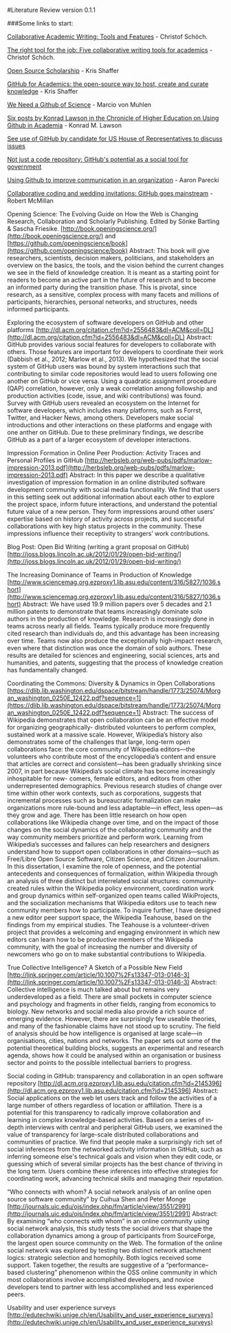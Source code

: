 #Literature Review
version 0.1.1

###Some links to start:

[Collaborative Academic Writing: Tools and Features](https://zenodo.org/record/8524?ln=en#.Uz7ela1dU2K) - Christof Schöch.

[The right tool for the job: Five collaborative writing tools for academics](http://blogs.lse.ac.uk/impactofsocialsciences/2014/04/04/five-collaborative-writing-tools-for-academics/) - Christof Schöch.

[Open Source Scholarship](http://www.hybridpedagogy.com/Journal/open-source-scholarship/) - Kris Shaffer

[GitHub for Academics: the open-source way to host, create and curate knowledge](http://blogs.lse.ac.uk/impactofsocialsciences/2013/06/04/github-for-academics/) - Kris Shaffer

[We Need a Github of Science](http://marciovm.com/i-want-a-github-of-science/) - Marcio von Muhlen

[Six posts by Konrad Lawson in the Chronicle of Higher Education on Using Github in Academia](http://chronicle.com/blogs/profhacker/tag/github101) - Konrad M. Lawson

[See use of GitHub by candidate for US House of Representatives to discuss issues](https://github.com/coleforcongress/issues) 

[Not just a code repository: GitHub's potential as a social tool for government](http://www.fiercegovernmentit.com/story/guest-opinion-not-just-code-repository-githubs-potential-social-tool-govern/2014-04-07)

[Using Github to improve communication in an organization](http://aaronparecki.com/articles/2013/02/28/2/using-github-to-improve-communication-in-an-organization) - Aaron Parecki

[Collaborative coding and wedding invitations: GitHub goes mainstream](http://www.wired.co.uk/news/archive/2013-09/02/github-mainstream) - Robert McMillan

Opening Science: The Evolving Guide on How the Web is Changing Research, Collaboration and Scholarly Publishing. Edited by Sönke Bartling & Sascha Friesike.
[http://book.openingscience.org/](http://book.openingscience.org/) and
[https://github.com/openingscience/book](https://github.com/openingscience/book)
Abstract: This book will give researchers, scientists, decision makers, politicians, and stakeholders an overview on the basics, the tools, and the vision behind the current changes we see in the field of knowledge creation. It is meant as a starting point for readers to become an active part in the future of research and to become an informed party during the transition phase. This is pivotal, since research, as a sensitive, complex process with many facets and millions of participants, hierarchies, personal networks, and structures, needs informed participants.

Exploring the ecosystem of software developers on GitHub and other platforms
[http://dl.acm.org/citation.cfm?id=2556483&dl=ACM&coll=DL](http://dl.acm.org/citation.cfm?id=2556483&dl=ACM&coll=DL)
Abstract: GitHub provides various social features for developers to collaborate with others. Those features are important for developers to coordinate their work (Dabbish et al., 2012; Marlow et al., 2013). We hypothesized that the social system of GitHub users was bound by system interactions such that contributing to similar code repositories would lead to users following one another on GitHub or vice versa. Using a quadratic assignment procedure (QAP) correlation, however, only a weak correlation among followship and production activities (code, issue, and wiki contributions) was found. Survey with GitHub users revealed an ecosystem on the Internet for software developers, which includes many platforms, such as Forrst, Twitter, and Hacker News, among others. Developers make social introductions and other interactions on these platforms and engage with one anther on GitHub. Due to these preliminary findings, we describe GitHub as a part of a larger ecosystem of developer interactions.

Impression Formation in Online Peer Production: Activity Traces and Personal Profiles in GitHub
[http://herbsleb.org/web-pubs/pdfs/marlow-impression-2013.pdf](http://herbsleb.org/web-pubs/pdfs/marlow-impression-2013.pdf)
Abstract: In this paper we describe a qualitative investigation of impression formation in an online distributed software development community with social media functionality. We find that users in this setting seek out additional information about each other to explore the project space, inform future interactions, and understand the potential future value of a new person. They form impressions around other users’ expertise based on history of activity across projects, and successful collaborations with key high status projects in the community. These impressions influence their receptivity to strangers’ work contributions. 

Blog Post: Open Bid Writing (writing a grant proposal on GitHub)
[http://joss.blogs.lincoln.ac.uk/2012/01/29/open-bid-writing/](http://joss.blogs.lincoln.ac.uk/2012/01/29/open-bid-writing/)

The Increasing Dominance of Teams in Production of Knowledge
[http://www.sciencemag.org.ezproxy1.lib.asu.edu/content/316/5827/1036.short](http://www.sciencemag.org.ezproxy1.lib.asu.edu/content/316/5827/1036.short)
Abstract: We have used 19.9 million papers over 5 decades and 2.1 million patents to demonstrate that teams increasingly dominate solo authors in the production of knowledge. Research is increasingly done in teams across nearly all fields. Teams typically produce more frequently cited research than individuals do, and this advantage has been increasing over time. Teams now also produce the exceptionally high-impact research, even where that distinction was once the domain of solo authors. These results are detailed for sciences and engineering, social sciences, arts and humanities, and patents, suggesting that the process of knowledge creation has fundamentally changed.

Coordinating the Commons: Diversity & Dynamics in Open Collaborations
[https://dlib.lib.washington.edu/dspace/bitstream/handle/1773/25074/Morgan_washington_0250E_12422.pdf?sequence=1](https://dlib.lib.washington.edu/dspace/bitstream/handle/1773/25074/Morgan_washington_0250E_12422.pdf?sequence=1)
Abstract: The success of Wikipedia demonstrates that open collaboration can be an effective model for organizing geographically- distributed volunteers to perform complex, sustained work at a massive scale. However, Wikipedia’s history also demonstrates some of the challenges that large, long-term open collaborations face: the core community of Wikipedia editors—the volunteers who contribute most of the encyclopedia’s content and ensure that articles are correct and consistent—has been gradually shrinking since 2007, in part because Wikipedia’s social climate has become increasingly inhospitable for new- comers, female editors, and editors from other underrepresented demographics. Previous research studies of change over time within other work contexts, such as corporations, suggests that incremental processes such as bureaucratic formalization can make organizations more rule-bound and less adaptable—in effect, less open—as they grow and age. There has been little research on how open collaborations like Wikipedia change over time, and on the impact of those changes on the social dynamics of the collaborating community and the way community members prioritize and perform work. Learning from Wikipedia’s successes and failures can help researchers and designers understand how to support open collaborations in other domains—such as Free/Libre Open Source Software, Citizen Science, and Citizen Journalism. In this dissertation, I examine the role of openness, and the potential antecedents and consequences of formalization, within Wikipedia through an analysis of three distinct but interrelated social structures: community-created rules within the Wikipedia policy environment, coordination work and group dynamics within self-organized open teams called WikiProjects, and the socialization mechanisms that Wikipedia editors use to teach new community members how to participate. To inquire further, I have designed a new editor peer support space, the Wikipedia Teahouse, based on the findings from my empirical studies. The Teahouse is a volunteer-driven project that provides a welcoming and engaging environment in which new editors can learn how to be productive members of the Wikipedia community, with the goal of increasing the number and diversity of newcomers who go on to make substantial contributions to Wikipedia.

True Collective Intelligence? A Sketch of a Possible New Field
[http://link.springer.com/article/10.1007%2Fs13347-013-0146-3](http://link.springer.com/article/10.1007%2Fs13347-013-0146-3)
Abstract: Collective intelligence is much talked about but remains very underdeveloped as a field. There are small pockets in computer science and psychology and fragments in other fields, ranging from economics to biology. New networks and social media also provide a rich source of emerging evidence. However, there are surprisingly few useable theories, and many of the fashionable claims have not stood up to scrutiny. The field of analysis should be how intelligence is organised at large scale—in organisations, cities, nations and networks. The paper sets out some of the potential theoretical building blocks, suggests an experimental and research agenda, shows how it could be analysed within an organisation or business sector and points to the possible intellectual barriers to progress.

Social coding in GitHub: transparency and collaboration in an open software repository
[http://dl.acm.org.ezproxy1.lib.asu.edu/citation.cfm?id=2145396](http://dl.acm.org.ezproxy1.lib.asu.edu/citation.cfm?id=2145396)
Abstract: Social applications on the web let users track and follow the activities of a large number of others regardless of location or affiliation. There is a potential for this transparency to radically improve collaboration and learning in complex knowledge-based activities. Based on a series of in-depth interviews with central and peripheral GitHub users, we examined the value of transparency for large-scale distributed collaborations and communities of practice. We find that people make a surprisingly rich set of social inferences from the networked activity information in GitHub, such as inferring someone else's technical goals and vision when they edit code, or guessing which of several similar projects has the best chance of thriving in the long term. Users combine these inferences into effective strategies for coordinating work, advancing technical skills and managing their reputation.

“Who connects with whom? A social network analysis of an online open source software community” by Cuihua Shen and Peter Monge
[http://journals.uic.edu/ojs/index.php/fm/article/view/3551/2991](http://journals.uic.edu/ojs/index.php/fm/article/view/3551/2991)
Abstract: By examining “who connects with whom” in an online community using social network analysis, this study tests the social drivers that shape the collaboration dynamics among a group of participants from SourceForge, the largest open source community on the Web. The formation of the online social network was explored by testing two distinct network attachment logics: strategic selection and homophily. Both logics received some support. Taken together, the results are suggestive of a “performance–based clustering” phenomenon within the OSS online community in which most collaborations involve accomplished developers, and novice developers tend to partner with less accomplished and less experienced peers.

Usability and user experience surveys
[http://edutechwiki.unige.ch/en/Usability_and_user_experience_surveys](http://edutechwiki.unige.ch/en/Usability_and_user_experience_surveys)
